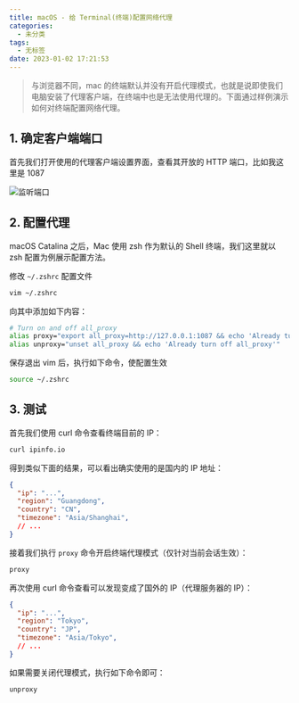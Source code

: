 ```yaml
---
title: macOS - 给 Terminal(终端)配置网络代理
categories:
  - 未分类
tags:
  - 无标签
date: 2023-01-02 17:21:53
---
```


<script setup lang="ts">
import PostHeader from '../../_components/PostHeader.vue'
</script>

<PostHeader :postId='2600235592' />

> 与浏览器不同，mac 的终端默认并没有开启代理模式，也就是说即使我们电脑安装了代理客户端，在终端中也是无法使用代理的。下面通过样例演示如何对终端配置网络代理。

## 1. 确定客户端端口

首先我们打开使用的代理客户端设置界面，查看其开放的 HTTP 端口，比如我这里是 1087

![监听端口](https://github.com/user-attachments/assets/dd94ba23-ee92-4016-87d6-9840209f637e)

## 2. 配置代理

macOS Catalina 之后，Mac 使用 zsh 作为默认的 Shell 终端，我们这里就以 zsh 配置为例展示配置方法。

修改 `~/.zshrc` 配置文件

```sh
vim ~/.zshrc
```

向其中添加如下内容：

```sh
# Turn on and off all_proxy
alias proxy="export all_proxy=http://127.0.0.1:1087 && echo 'Already turn on all_proxy to http://127.0.0.1:1087'"
alias unproxy="unset all_proxy && echo 'Already turn off all_proxy'"
```

保存退出 vim 后，执行如下命令，使配置生效

```sh
source ~/.zshrc
```

## 3. 测试

首先我们使用 curl 命令查看终端目前的 IP：

```sh
curl ipinfo.io
```

得到类似下面的结果，可以看出确实使用的是国内的 IP 地址：

```json
{
  "ip": "...",
  "region": "Guangdong",
  "country": "CN",
  "timezone": "Asia/Shanghai",
  // ...
}
```

接着我们执行 `proxy` 命令开启终端代理模式（仅针对当前会话生效）：

```sh
proxy
```

再次使用 curl 命令查看可以发现变成了国外的 IP（代理服务器的 IP）：

```json
{
  "ip": "...",
  "region": "Tokyo",
  "country": "JP",
  "timezone": "Asia/Tokyo",
  // ...
}
```

如果需要关闭代理模式，执行如下命令即可：

```sh
unproxy
```